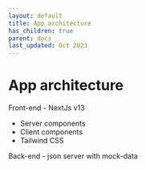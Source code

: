 ```yaml
---
layout: default
title: App architecture
has_children: true
parent: docs
last_updated: Oct 2023
---
```


# App architecture

Front-end - NextJs v13
- Server components
- Client components
- Tailwind CSS

Back-end - json server with mock-data
